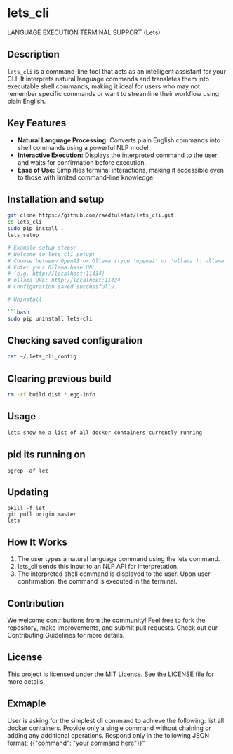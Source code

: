 # lets_cli

LANGUAGE EXECUTION TERMINAL SUPPORT (Lets)

## Description

`lets_cli` is a command-line tool that acts as an intelligent assistant for your CLI. It interprets natural language commands and translates them into executable shell commands, making it ideal for users who may not remember specific commands or want to streamline their workflow using plain English.

## Key Features

- **Natural Language Processing:** Converts plain English commands into shell commands using a powerful NLP model.
- **Interactive Execution:** Displays the interpreted command to the user and waits for confirmation before execution.
- **Ease of Use:** Simplifies terminal interactions, making it accessible even to those with limited command-line knowledge.

## Installation and setup

````bash
git clone https://github.com/raedtulefat/lets_cli.git
cd lets_cli
sudo pip install .
lets_setup

# Example setup steps:
# Welcome to lets_cli setup!
# Choose between OpenAI or Ollama (type 'openai' or 'ollama'): ollama
# Enter your Ollama base URL
# (e.g. http://localhost:11434)
# ollama URL: http://localhost:11434
# Configuration saved successfully.

# Uninstall

```bash
sudo pip uninstall lets-cli
````

## Checking saved configuration

```bash
cat ~/.lets_cli_config
```

## Clearing previous build

```bash
rm -rf build dist *.egg-info
```

## Usage

```bash
lets show me a list of all docker containers currently running
```

## pid its running on

```
pgrep -af let
```

## Updating

```
pkill -f let
git pull origin master
lets
```

## How It Works

1. The user types a natural language command using the lets command.
2. lets_cli sends this input to an NLP API for interpretation.
3. The interpreted shell command is displayed to the user.
   Upon user confirmation, the command is executed in the terminal.

## Contribution

We welcome contributions from the community! Feel free to fork the repository, make improvements, and submit pull requests. Check out our Contributing Guidelines for more details.

## License

This project is licensed under the MIT License. See the LICENSE file for more details.

## Exmaple

User is asking for the simplest cli command to achieve the following: list all docker containers. Provide only a single command without chaining or adding any additional operations. Respond only in the following JSON format: {{\"command\": \"your command here\"}}"
